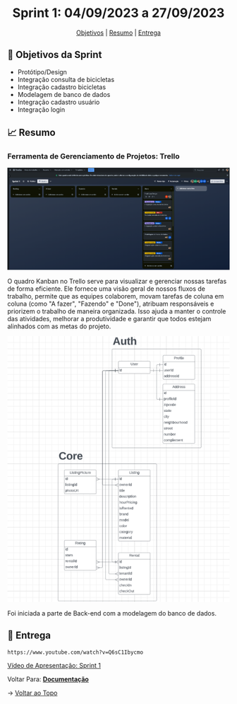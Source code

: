 <span id="topo">

<h1 align="center">Sprint 1: 04/09/2023 a 27/09/2023</h1>

<p align="center">
    <a href="#objetivos">Objetivos</a> |
    <a href="#Resumo">Resumo</a> |
    <a href="#entregas">Entrega</a> 
</p>

<span id="objetivos">
    
## :dart: Objetivos da Sprint

- Protótipo/Design
- Integração consulta de bicicletas
- Integração cadastro bicicletas
- Modelagem de banco de dados
- Integração cadastro usuário
- Integração login

<span id="Resumo">
    
## :chart_with_upwards_trend: Resumo


### Ferramenta de Gerenciamento de Projetos: Trello

<img src="/docs/assets/trello.png" /> 

O quadro Kanban no Trello serve para visualizar e gerenciar nossas tarefas de forma eficiente. Ele fornece uma visão geral de nossos fluxos de trabalho, permite que as equipes colaborem, movam tarefas de coluna em coluna (como "A fazer", "Fazendo" e "Done"), atribuam responsáveis e priorizem o trabalho de maneira organizada. Isso ajuda a manter o controle das atividades, melhorar a produtividade e garantir que todos estejam alinhados com as metas do projeto.

<img src="/docs/assets/db.png" /> 

Foi iniciada a parte de Back-end com a modelagem do banco de dados.

<span id="entregas">
        
## :rocket: Entrega
```
https://www.youtube.com/watch?v=Q6sC1Ibycmo
```
[Vídeo de Apresentação: Sprint 1](https://www.youtube.com/watch?v=Q6sC1Ibycmo) 

Voltar Para: <a href="https://github.com/backdoorgroup/bike4us/blob/main/README.md"><strong>Documentação</strong></a> 

→ [Voltar ao Topo](#topo)   